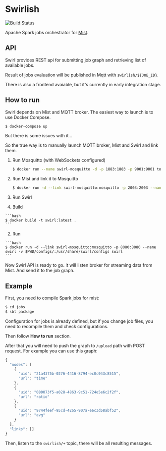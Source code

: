 # Swirlish

[![Build Status](https://travis-ci.org/KineticCookie/swirlish.svg?branch=dev)](https://travis-ci.org/KineticCookie/swirlish)

Apache Spark jobs orchestrator for [Mist](https://github.com/Hydrospheredata/mist).

## API
Swirl provides REST api for submitting job graph and retrieving list of
available jobs.

Result of jobs evaluation will be published in Mqtt with `swirlish/${JOB_ID}`.

There is also a frontend avaiable, but it's currently in early integration stage.

## How to run
Swirl depends on Mist and MQTT broker. The easiest way to launch is to use Docker Compose.

```bash
$ docker-compose up
```
But there is some issues with it...

So the true way is to manually launch MQTT broker, Mist and Swirl and link them.

1. Run Mosquitto (with WebSockets configured)

    ```bash
    $ docker run --name swirl-mosquitto -d -p 1883:1883 -p 9001:9001 toke/mosquitto
    ```

2. Run Mist and link it to Mosquitto

    ```bash
    $ docker run -d --link swirl-mosquitto:mosquitto -p 2003:2003 --name swirl-mist -v $PWD/jobs/target/scala-2.11/:/jobs -v $PWD/models/:/models -v $PWD/configs/:/usr/share/mist/configs -v $PWD/configs/twitter4j.properties:/usr/share/spark/conf/twitter4j.properties -t hydrosphere/mist:master-2.0.0 mist
    ```

3. Run Swirl

  1. Build
  
    ```bash
    $ docker build -t swirl:latest .
    ```

  2. Run
  
    ```bash
    $ docker run -d --link swirl-mosquitto:mosquitto -p 8080:8080 --name swirl -v $PWD/configs/:/usr/share/swirl/configs swirl
    ```

Now Swirl API is ready to go.
It will listen broker for streaming data from Mist.
And send it to the job graph.

## Example
First, you need to compile Spark jobs for mist:

```bash
$ cd jobs
$ sbt package
```

Configuration for jobs is already defined, but if you change job files,
you need to recompile them and check configurations.

Then follow **How to run** section.

After that you will need to push the graph to `/upload` path with POST request.
For example you can use this graph:
```javascript
{
  "nodes": [
    {
      "uid": "21a4375b-0276-4416-8794-ec0c043c8515",
      "url": "time"
    },
    {
      "uid": "080073f5-a028-4863-9c51-724e5e6c2f2f",
      "url": "ratio"
    },
    {
      "uid": "9744feef-95cd-4265-907a-e6c3d58abf52",
      "url": "avg"
    }
  ],
  "links": []
}
```
Then, listen to the `swirlish/+` topic, there will be all resulting messages.
